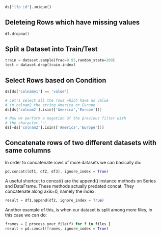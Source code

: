
```python
ds["ifp_id"].unique()
```

## Deleteing Rows which have missing values

```python
df.dropna()
```

## Split a Dataset into Train/Test


```python
train = dataset.sample(frac=0.95,random_state=200)
test = dataset.drop(train.index)
```

## Select Rows based on Condition

```python
ds[ds['colname1'] == 'value']

# Let's select all the rows which have as value
# in colnam2 the string America or Europe
ds[ds['colnam2'].isin(['America','Europe'])]

# Now we perform a negation of the previous filter with
# the character '~'
ds[~ds['colnam2'].isin(['America','Europe'])]
```


## Concatenate rows of two different datasets with same columns
In order to concatenate rows of more datasets we can basically do:
```python
pd.concat([df1, df2, df3], ignore_index = True)
```

A useful shortcut to concat() are the append() instance methods on Series and DataFrame.
These methods actually predated concat. They concatenate along axis=0, namely the index:
```python
result = df1.append(df2, ignore_index = True)
```

Another example of this, is when our dataset is split among more files,
in this case we can do:
```python
frames = [ process_your_file(f) for f in files ]
result = pd.concat(frames, ignore_index = True)
```


